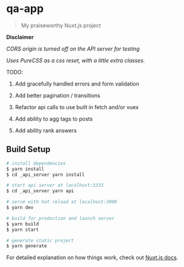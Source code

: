 # qa-app

> My praiseworthy Nuxt.js project

**Disclaimer**

_*CORS origin* is turned off on the API server for testing_

_Uses PureCSS as a css reset, with a little extra classes._

TODO:

1. Add gracefully handled errors and form validation

2. Add better pagination / transitions

3. Refactor api calls to use built in fetch and/or vuex

4. Add ability to agg tags to posts

5. Add ability rank answers

## Build Setup

```bash
# install dependencies
$ yarn install
$ cd _api_server yarn install

# start api server at localhost:3333
$ cd _api_server yarn api

# serve with hot reload at localhost:3000
$ yarn dev

# build for production and launch server
$ yarn build
$ yarn start

# generate static project
$ yarn generate
```

For detailed explanation on how things work, check out [Nuxt.js docs](https://nuxtjs.org).
